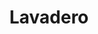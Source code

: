 ---
title: "Lavadero"
url: /ciudad-autonoma-de-buenos-aires/lavadero-avenida-alvarez-thomas/
shop: Wäscherei
---